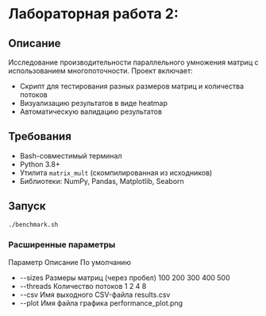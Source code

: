 # Лабораторная работа 2: 
## Описание
Исследование производительности параллельного умножения матриц с использованием многопоточности. Проект включает:
- Скрипт для тестирования разных размеров матриц и количества потоков
- Визуализацию результатов в виде heatmap
- Автоматическую валидацию результатов

## Требования
- Bash-совместимый терминал
- Python 3.8+
- Утилита `matrix_mult` (скомпилированная из исходников)
- Библиотеки: NumPy, Pandas, Matplotlib, Seaborn

## Запуск
```bash
./benchmark.sh
```

### Расширенные параметры 
  Параметр	Описание	По умолчанию
- --sizes	Размеры матриц (через пробел)	100 200 300 400 500
- --threads	Количество потоков	1 2 4 8
- --csv	Имя выходного CSV-файла	results.csv
- --plot	Имя файла графика	performance_plot.png
